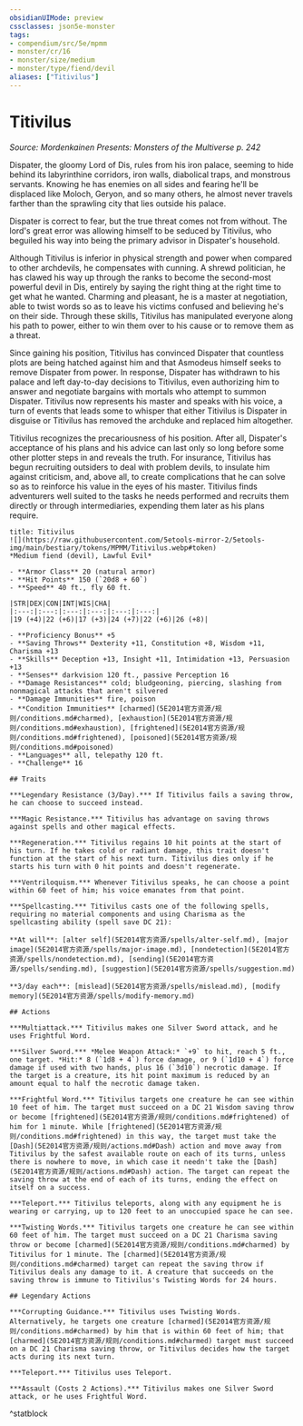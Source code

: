 ```yaml
---
obsidianUIMode: preview
cssclasses: json5e-monster
tags:
- compendium/src/5e/mpmm
- monster/cr/16
- monster/size/medium
- monster/type/fiend/devil
aliases: ["Titivilus"]
---
```

# Titivilus
*Source: Mordenkainen Presents: Monsters of the Multiverse p. 242*  

Dispater, the gloomy Lord of Dis, rules from his iron palace, seeming to hide behind its labyrinthine corridors, iron walls, diabolical traps, and monstrous servants. Knowing he has enemies on all sides and fearing he'll be displaced like Moloch, Geryon, and so many others, he almost never travels farther than the sprawling city that lies outside his palace.

Dispater is correct to fear, but the true threat comes not from without. The lord's great error was allowing himself to be seduced by Titivilus, who beguiled his way into being the primary advisor in Dispater's household.

Although Titivilus is inferior in physical strength and power when compared to other archdevils, he compensates with cunning. A shrewd politician, he has clawed his way up through the ranks to become the second-most powerful devil in Dis, entirely by saying the right thing at the right time to get what he wanted. Charming and pleasant, he is a master at negotiation, able to twist words so as to leave his victims confused and believing he's on their side. Through these skills, Titivilus has manipulated everyone along his path to power, either to win them over to his cause or to remove them as a threat.

Since gaining his position, Titivilus has convinced Dispater that countless plots are being hatched against him and that Asmodeus himself seeks to remove Dispater from power. In response, Dispater has withdrawn to his palace and left day-to-day decisions to Titivilus, even authorizing him to answer and negotiate bargains with mortals who attempt to summon Dispater. Titivilus now represents his master and speaks with his voice, a turn of events that leads some to whisper that either Titivilus is Dispater in disguise or Titivilus has removed the archduke and replaced him altogether.

Titivilus recognizes the precariousness of his position. After all, Dispater's acceptance of his plans and his advice can last only so long before some other plotter steps in and reveals the truth. For insurance, Titivilus has begun recruiting outsiders to deal with problem devils, to insulate him against criticism, and, above all, to create complications that he can solve so as to reinforce his value in the eyes of his master. Titivilus finds adventurers well suited to the tasks he needs performed and recruits them directly or through intermediaries, expending them later as his plans require.

```ad-statblock
title: Titivilus
![](https://raw.githubusercontent.com/5etools-mirror-2/5etools-img/main/bestiary/tokens/MPMM/Titivilus.webp#token)
*Medium fiend (devil), Lawful Evil*

- **Armor Class** 20 (natural armor)
- **Hit Points** 150 (`20d8 + 60`)
- **Speed** 40 ft., fly 60 ft.

|STR|DEX|CON|INT|WIS|CHA|
|:---:|:---:|:---:|:---:|:---:|:---:|
|19 (+4)|22 (+6)|17 (+3)|24 (+7)|22 (+6)|26 (+8)|

- **Proficiency Bonus** +5
- **Saving Throws** Dexterity +11, Constitution +8, Wisdom +11, Charisma +13
- **Skills** Deception +13, Insight +11, Intimidation +13, Persuasion +13
- **Senses** darkvision 120 ft., passive Perception 16
- **Damage Resistances** cold; bludgeoning, piercing, slashing from nonmagical attacks that aren't silvered
- **Damage Immunities** fire, poison
- **Condition Immunities** [charmed](5E2014官方资源/规则/conditions.md#charmed), [exhaustion](5E2014官方资源/规则/conditions.md#exhaustion), [frightened](5E2014官方资源/规则/conditions.md#frightened), [poisoned](5E2014官方资源/规则/conditions.md#poisoned)
- **Languages** all, telepathy 120 ft.
- **Challenge** 16

## Traits

***Legendary Resistance (3/Day).*** If Titivilus fails a saving throw, he can choose to succeed instead.

***Magic Resistance.*** Titivilus has advantage on saving throws against spells and other magical effects.

***Regeneration.*** Titivilus regains 10 hit points at the start of his turn. If he takes cold or radiant damage, this trait doesn't function at the start of his next turn. Titivilus dies only if he starts his turn with 0 hit points and doesn't regenerate.

***Ventriloquism.*** Whenever Titivilus speaks, he can choose a point within 60 feet of him; his voice emanates from that point.

***Spellcasting.*** Titivilus casts one of the following spells, requiring no material components and using Charisma as the spellcasting ability (spell save DC 21):

**At will**: [alter self](5E2014官方资源/spells/alter-self.md), [major image](5E2014官方资源/spells/major-image.md), [nondetection](5E2014官方资源/spells/nondetection.md), [sending](5E2014官方资源/spells/sending.md), [suggestion](5E2014官方资源/spells/suggestion.md)

**3/day each**: [mislead](5E2014官方资源/spells/mislead.md), [modify memory](5E2014官方资源/spells/modify-memory.md)

## Actions

***Multiattack.*** Titivilus makes one Silver Sword attack, and he uses Frightful Word.

***Silver Sword.*** *Melee Weapon Attack:* `+9` to hit, reach 5 ft., one target. *Hit:* 8 (`1d8 + 4`) force damage, or 9 (`1d10 + 4`) force damage if used with two hands, plus 16 (`3d10`) necrotic damage. If the target is a creature, its hit point maximum is reduced by an amount equal to half the necrotic damage taken.

***Frightful Word.*** Titivilus targets one creature he can see within 10 feet of him. The target must succeed on a DC 21 Wisdom saving throw or become [frightened](5E2014官方资源/规则/conditions.md#frightened) of him for 1 minute. While [frightened](5E2014官方资源/规则/conditions.md#frightened) in this way, the target must take the [Dash](5E2014官方资源/规则/actions.md#Dash) action and move away from Titivilus by the safest available route on each of its turns, unless there is nowhere to move, in which case it needn't take the [Dash](5E2014官方资源/规则/actions.md#Dash) action. The target can repeat the saving throw at the end of each of its turns, ending the effect on itself on a success.

***Teleport.*** Titivilus teleports, along with any equipment he is wearing or carrying, up to 120 feet to an unoccupied space he can see.

***Twisting Words.*** Titivilus targets one creature he can see within 60 feet of him. The target must succeed on a DC 21 Charisma saving throw or become [charmed](5E2014官方资源/规则/conditions.md#charmed) by Titivilus for 1 minute. The [charmed](5E2014官方资源/规则/conditions.md#charmed) target can repeat the saving throw if Titivilus deals any damage to it. A creature that succeeds on the saving throw is immune to Titivilus's Twisting Words for 24 hours.

## Legendary Actions

***Corrupting Guidance.*** Titivilus uses Twisting Words. Alternatively, he targets one creature [charmed](5E2014官方资源/规则/conditions.md#charmed) by him that is within 60 feet of him; that [charmed](5E2014官方资源/规则/conditions.md#charmed) target must succeed on a DC 21 Charisma saving throw, or Titivilus decides how the target acts during its next turn.

***Teleport.*** Titivilus uses Teleport.

***Assault (Costs 2 Actions).*** Titivilus makes one Silver Sword attack, or he uses Frightful Word.
```
^statblock